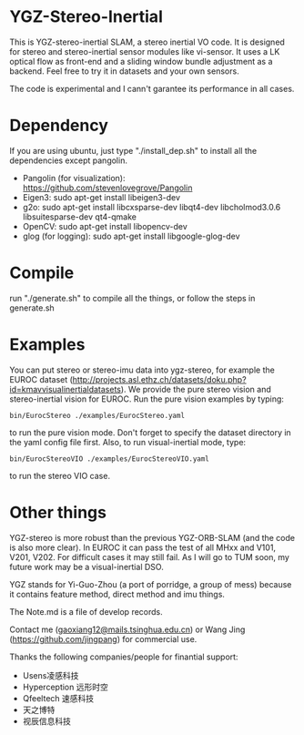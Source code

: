 # YGZ-Stereo-Inertial
This is YGZ-stereo-inertial SLAM, a stereo inertial VO code. It is designed for stereo and stereo-inertial sensor modules like vi-sensor. It uses a LK optical flow as front-end and a sliding window bundle adjustment as a backend. Feel free to try it in datasets and your own sensors. 

The code is experimental and I cann't garantee its performance in all cases.

# Dependency
If you are using ubuntu, just type "./install_dep.sh" to install all the dependencies except pangolin.

- Pangolin (for visualization): https://github.com/stevenlovegrove/Pangolin 
- Eigen3: sudo apt-get install libeigen3-dev
- g2o: sudo apt-get install libcxsparse-dev libqt4-dev libcholmod3.0.6 libsuitesparse-dev qt4-qmake 
- OpenCV: sudo apt-get install libopencv-dev
- glog (for logging): sudo apt-get install libgoogle-glog-dev

# Compile
run "./generate.sh" to compile all the things, or follow the steps in generate.sh

# Examples
You can put stereo or stereo-imu data into ygz-stereo, for example the EUROC dataset 
(http://projects.asl.ethz.ch/datasets/doku.php?id=kmavvisualinertialdatasets). We provide the pure stereo vision and stereo-inertial vision for EUROC. Run the pure vision examples by typing:

```
bin/EurocStereo ./examples/EurocStereo.yaml
```

to run the pure vision mode. Don't forget to specify the dataset directory in the yaml config file first. Also, to run visual-inertial mode, type: 
```
bin/EurocStereoVIO ./examples/EurocStereoVIO.yaml
```

to run the stereo VIO case.

# Other things
YGZ-stereo is more robust than the previous YGZ-ORB-SLAM (and the code is also more clear). In EUROC it can pass the test of all MHxx and V101, V201, V202. For difficult cases it may still fail. As I will go to TUM soon, my future work may be a visual-inertial DSO.

YGZ stands for Yi-Guo-Zhou (a port of porridge, a group of mess) because it contains feature method, direct method and imu things.

The Note.md is a file of develop records.

Contact me (gaoxiang12@mails.tsinghua.edu.cn) or Wang Jing (https://github.com/jingpang) for commercial use.

Thanks the following companies/people for finantial support:
- Usens凌感科技
- Hyperception 远形时空
- Qfeeltech 速感科技
- 天之博特
- 视辰信息科技

